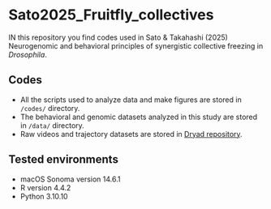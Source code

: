 # Sato2025_Fruitfly_collectives
IN this repository you find codes used in Sato &amp; Takahashi (2025) Neurogenomic and behavioral principles of synergistic collective freezing in _Drosophila_.

## Codes
- All the scripts used to analyze data and make figures are stored in `/codes/` directory.
- The behavioral and genomic datasets analyzed in this study are stored in `/data/` directory.
- Raw videos and trajectory datasets are stored in [Dryad repository](https://doi.org/10.5061/dryad.ttdz08m60).

## Tested environments
- macOS Sonoma version 14.6.1
- R version 4.4.2
- Python 3.10.10